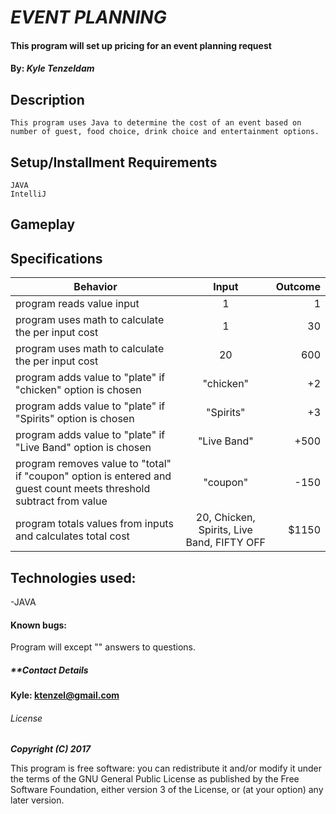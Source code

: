 # _EVENT PLANNING_

#### This program will set up pricing for an event planning request

#### By: _**Kyle Tenzeldam**_


## Description
    This program uses Java to determine the cost of an event based on number of guest, food choice, drink choice and entertainment options.
## Setup/Installment Requirements
    JAVA
    IntelliJ



## Gameplay


## Specifications

| Behavior        | Input           | Outcome  |
| ------------- |:-------------:| -----:|
| program reads value input| 1 | 1 |
| program uses math to calculate the per input cost | 1 | 30 |
| program uses math to calculate the per input cost | 20 | 600 |
| program adds value to "plate" if "chicken" option is chosen  | "chicken" | +2 |
| program adds value to "plate" if "Spirits" option is chosen  | "Spirits" | +3 |
| program adds value to "plate" if "Live Band" option is chosen | "Live Band" | +500 |
| program removes value to "total" if "coupon" option is entered and guest count meets threshold subtract from value | "coupon" | -150 |
| program totals values from inputs and calculates total cost | 20, Chicken, Spirits, Live Band, FIFTY OFF | $1150 |



## Technologies used:

-JAVA

#### Known bugs:

Program will except "" answers to questions.

##### **Contact Details
**Kyle: ktenzel@gmail.com**



###### License

_**Copyright (C) 2017**_

This program is free software: you can redistribute it and/or modify it under the terms of the GNU General Public License as published by the Free Software Foundation, either version 3 of the License, or (at your option) any later version.